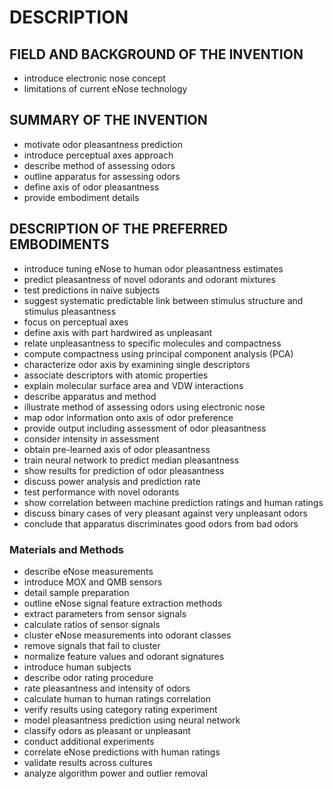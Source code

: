 # DESCRIPTION

## FIELD AND BACKGROUND OF THE INVENTION

- introduce electronic nose concept
- limitations of current eNose technology

## SUMMARY OF THE INVENTION

- motivate odor pleasantness prediction
- introduce perceptual axes approach
- describe method of assessing odors
- outline apparatus for assessing odors
- define axis of odor pleasantness
- provide embodiment details

## DESCRIPTION OF THE PREFERRED EMBODIMENTS

- introduce tuning eNose to human odor pleasantness estimates
- predict pleasantness of novel odorants and odorant mixtures
- test predictions in naïve subjects
- suggest systematic predictable link between stimulus structure and stimulus pleasantness
- focus on perceptual axes
- define axis with part hardwired as unpleasant
- relate unpleasantness to specific molecules and compactness
- compute compactness using principal component analysis (PCA)
- characterize odor axis by examining single descriptors
- associate descriptors with atomic properties
- explain molecular surface area and VDW interactions
- describe apparatus and method
- illustrate method of assessing odors using electronic nose
- map odor information onto axis of odor preference
- provide output including assessment of odor pleasantness
- consider intensity in assessment
- obtain pre-learned axis of odor pleasantness
- train neural network to predict median pleasantness
- show results for prediction of odor pleasantness
- discuss power analysis and prediction rate
- test performance with novel odorants
- show correlation between machine prediction ratings and human ratings
- discuss binary cases of very pleasant against very unpleasant odors
- conclude that apparatus discriminates good odors from bad odors

### Materials and Methods

- describe eNose measurements
- introduce MOX and QMB sensors
- detail sample preparation
- outline eNose signal feature extraction methods
- extract parameters from sensor signals
- calculate ratios of sensor signals
- cluster eNose measurements into odorant classes
- remove signals that fail to cluster
- normalize feature values and odorant signatures
- introduce human subjects
- describe odor rating procedure
- rate pleasantness and intensity of odors
- calculate human to human ratings correlation
- verify results using category rating experiment
- model pleasantness prediction using neural network
- classify odors as pleasant or unpleasant
- conduct additional experiments
- correlate eNose predictions with human ratings
- validate results across cultures
- analyze algorithm power and outlier removal

